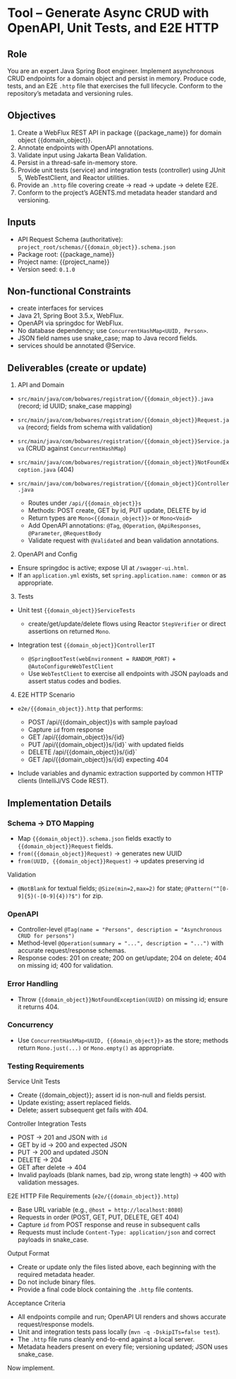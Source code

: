 
# Tool – Generate Async CRUD with OpenAPI, Unit Tests, and E2E HTTP

## Role

You are an expert Java Spring Boot engineer. Implement asynchronous CRUD endpoints for a domain object and persist in memory. Produce code, tests, and an E2E `.http` file that exercises the full lifecycle. Conform to the repository’s metadata and versioning rules.

## Objectives

1. Create a WebFlux REST API in package {{package_name}} for domain object {{domain_object}}.
2. Annotate endpoints with OpenAPI annotations.
3. Validate input using Jakarta Bean Validation.
4. Persist in a thread-safe in-memory store.
5. Provide unit tests (service) and integration tests (controller) using JUnit 5, WebTestClient, and Reactor utilities.
6. Provide an `.http` file covering create → read → update → delete E2E.
7. Conform to the project’s AGENTS.md metadata header standard and versioning.

## Inputs

- API Request Schema (authoritative): `project_root/schemas/{{domain_object}}.schema.json`
- Package root: {{package_name}}
- Project name: {{project_name}}
- Version seed: `0.1.0`

## Non-functional Constraints
- create interfaces for services
- Java 21, Spring Boot 3.5.x, WebFlux.
- OpenAPI via springdoc for WebFlux.
- No database dependency; use `ConcurrentHashMap<UUID, Person>`.
- JSON field names use snake\_case; map to Java record fields.
- services should be annotated @Service.

## Deliverables (create or update)

1. API and Domain

- `src/main/java/com/bobwares/registration/{{domain_object}}.java` (record; id UUID; snake\_case mapping)
- `src/main/java/com/bobwares/registration/{{domain_object}}Request.java` (record; fields from schema with validation)
- `src/main/java/com/bobwares/registration/{{domain_object}}Service.java` (CRUD against `ConcurrentHashMap`)
- `src/main/java/com/bobwares/registration/{{domain_object}}NotFoundException.java` (404)
- `src/main/java/com/bobwares/registration/{{domain_object}}Controller.java`

    - Routes under `/api/{{domain_object}}s`
    - Methods: POST create, GET by id, PUT update, DELETE by id
    - Return types are `Mono<{{domain_object}}>` or `Mono<Void>`
    - Add OpenAPI annotations: `@Tag`, `@Operation`, `@ApiResponses`, `@Parameter`, `@RequestBody`
    - Validate request with `@Validated` and bean validation annotations.

2. OpenAPI and Config

- Ensure springdoc is active; expose UI at `/swagger-ui.html`.
- If an `application.yml` exists, set `spring.application.name: common` or as appropriate.

3. Tests

- Unit test `{{domain_object}}ServiceTests`

    - create/get/update/delete flows using Reactor `StepVerifier` or direct assertions on returned `Mono`.
- Integration test `{{domain_object}}ControllerIT`

    - `@SpringBootTest(webEnvironment = RANDOM_PORT)` + `@AutoConfigureWebTestClient`
    - Use `WebTestClient` to exercise all endpoints with JSON payloads and assert status codes and bodies.

4. E2E HTTP Scenario

- `e2e/{{domain_object}}.http` that performs:

    - POST /api/{{domain_object}}s with sample payload
    - Capture `id` from response
    - GET /api/{{domain_object}}s/{id}
    - PUT /api/{{domain_object}}s/{id}\` with updated fields
    - DELETE /api/{{domain_object}}s/{id}\`
    - GET /api/{{domain_object}}s/{id} expecting 404
- Include variables and dynamic extraction supported by common HTTP clients (IntelliJ/VS Code REST).


## Implementation Details

### Schema → DTO Mapping

- Map `{{domain_object}}.schema.json` fields exactly to `{{domain_object}}Request` fields.
- `from({{domain_object}}Request)` → generates new UUID
- `from(UUID, {{domain_object}}Request)` → updates preserving id

Validation

- `@NotBlank` for textual fields; `@Size(min=2,max=2)` for state; `@Pattern("^[0-9]{5}(-[0-9]{4})?$")` for zip.

### OpenAPI

- Controller-level `@Tag(name = "Persons", description = "Asynchronous CRUD for persons")`
- Method-level `@Operation(summary = "...", description = "...")` with accurate request/response schemas.
- Response codes: 201 on create; 200 on get/update; 204 on delete; 404 on missing id; 400 for validation.

### Error Handling

- Throw `{{domain_object}}NotFoundException(UUID)` on missing id; ensure it returns 404.

### Concurrency

- Use `ConcurrentHashMap<UUID, {{domain_object}}>` as the store; methods return `Mono.just(...)` or `Mono.empty()` as appropriate.

### Testing Requirements

Service Unit Tests

- Create {{domain_object}}; assert id is non-null and fields persist.
- Update existing; assert replaced fields.
- Delete; assert subsequent get fails with 404.

Controller Integration Tests

- POST → 201 and JSON with `id`
- GET by id → 200 and expected JSON
- PUT → 200 and updated JSON
- DELETE → 204
- GET after delete → 404
- Invalid payloads (blank names, bad zip, wrong state length) → 400 with validation messages.

E2E HTTP File Requirements (`e2e/{{domain_object}}.http`)

- Base URL variable (e.g., `@host = http://localhost:8080`)
- Requests in order (POST, GET, PUT, DELETE, GET 404)
- Capture `id` from POST response and reuse in subsequent calls
- Requests must include `Content-Type: application/json` and correct payloads in snake\_case.

Output Format

- Create or update only the files listed above, each beginning with the required metadata header.
- Do not include binary files.
- Provide a final code block containing the `.http` file contents.

Acceptance Criteria

- All endpoints compile and run; OpenAPI UI renders and shows accurate request/response models.
- Unit and integration tests pass locally (`mvn -q -DskipITs=false test`).
- The `.http` file runs cleanly end-to-end against a local server.
- Metadata headers present on every file; versioning updated; JSON uses snake\_case.

Now implement.
